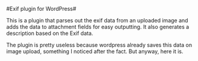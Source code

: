 #Exif plugin for WordPress#

This is a plugin that parses out the exif data from an uploaded image and adds the data to attachment fields for easy outputting. It also generates a description based on the Exif data.

The plugin is pretty useless because wordpress already saves this data on image upload, something I noticed after the fact. But anyway, here it is.